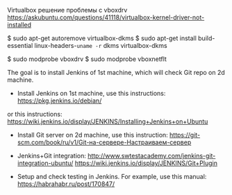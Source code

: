Virtualbox решение проблемы с vboxdrv
https://askubuntu.com/questions/41118/virtualbox-kernel-driver-not-installed

$ sudo apt-get autoremove virtualbox-dkms
$ sudo apt-get install build-essential linux-headers-`uname -r` dkms virtualbox-dkms

$ sudo modprobe vboxdrv
$ sudo modprobe vboxnetflt

The goal is to install Jenkins of 1st machine, which will check Git repo on 2d machine.

* Install Jenkins on 1st machine, use this instructions:
https://pkg.jenkins.io/debian/

or this instructions:
https://wiki.jenkins.io/display/JENKINS/Installing+Jenkins+on+Ubuntu


* Install Git server on 2d machine, use this instruction:
https://git-scm.com/book/ru/v1/Git-на-сервере-Настраиваем-сервер

* Jenkins+Git integration:
http://www.swtestacademy.com/jenkins-git-integration-ubuntu/
https://wiki.jenkins.io/display/JENKINS/Git+Plugin

* Setup and check testing in Jenkins.
For example, use this manual:
https://habrahabr.ru/post/170847/
